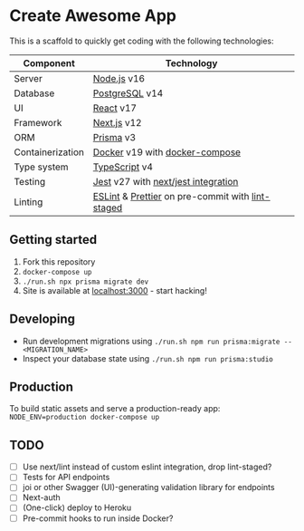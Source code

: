 # Create Awesome App

This is a scaffold to quickly get coding with the following technologies:

| Component        | Technology                                                                                                                               |
| ---------------- | ---------------------------------------------------------------------------------------------------------------------------------------- |
| Server           | [Node.js](https://nodejs.org/) v16                                                                                                       |
| Database         | [PostgreSQL](https://www.postgresql.org/) v14                                                                                            |
| UI               | [React](https://reactjs.org/) v17                                                                                                        |
| Framework        | [Next.js](https://nextjs.org/) v12                                                                                                       |
| ORM              | [Prisma](https://www.prisma.io/) v3                                                                                                      |
| Containerization | [Docker](https://www.docker.com/) v19 with [docker-compose](https://docs.docker.com/compose/)                                            |
| Type system      | [TypeScript](https://www.typescriptlang.org/) v4                                                                                         |
| Testing          | [Jest](https://jestjs.io/) v27 with [next/jest integration](https://nextjs.org/docs/testing#setting-up-jest-with-the-rust-compiler)      |
| Linting          | [ESLint](https://eslint.org/) & [Prettier](https://prettier.io/) on pre-commit with [lint-staged](https://github.com/okonet/lint-staged) |

## Getting started

1. Fork this repository
2. `docker-compose up`
3. `./run.sh npx prisma migrate dev`
4. Site is available at [localhost:3000](http://localhost:3000) - start hacking!

## Developing

- Run development migrations using `./run.sh npm run prisma:migrate -- <MIGRATION_NAME>`
- Inspect your database state using `./run.sh npm run prisma:studio`

## Production

To build static assets and serve a production-ready app:  
`NODE_ENV=production docker-compose up`

## TODO

- [ ] Use next/lint instead of custom eslint integration, drop lint-staged?
- [ ] Tests for API endpoints
- [ ] joi or other Swagger (UI)-generating validation library for endpoints
- [ ] Next-auth
- [ ] (One-click) deploy to Heroku
- [ ] Pre-commit hooks to run inside Docker?
